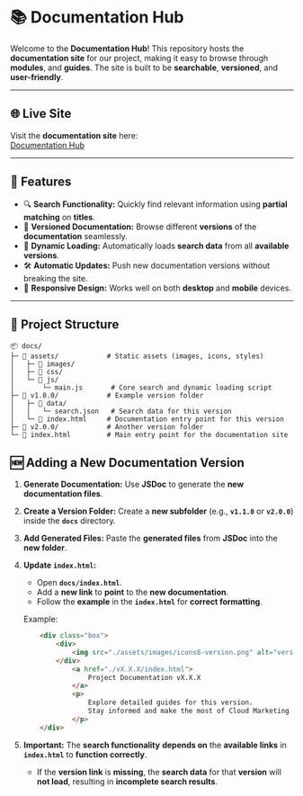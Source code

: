 # 📚 Documentation Hub

Welcome to the **Documentation Hub**! This repository hosts the **documentation site** for our project, making it easy to browse through  **modules**, and **guides**. The site is built to be **searchable**, **versioned**, and **user-friendly**.

---

## 🌐 **Live Site**

Visit the **documentation site** here:  
[Documentation Hub](https://mohamed-marsou.github.io/docs)

---

## 🚀 **Features**

- 🔍 **Search Functionality:** Quickly find relevant information using **partial matching** on **titles**.  
- 📁 **Versioned Documentation:** Browse different **versions** of the **documentation** seamlessly.  
- 🧭 **Dynamic Loading:** Automatically loads **search data** from all **available versions**.  
- 🛠️ **Automatic Updates:** Push new documentation versions without breaking the site.  
- 🎨 **Responsive Design:** Works well on both **desktop** and **mobile** devices.  

---

## 📂 **Project Structure**

```plaintext
📦 docs/
├─ 📁 assets/            # Static assets (images, icons, styles)
│   ├─ 📁 images/
│   ├─ 📁 css/
│   └─ 📁 js/
│       └─ main.js       # Core search and dynamic loading script
├─ 📁 v1.0.0/            # Example version folder
│   ├─ 📁 data/
│   │   └─ search.json   # Search data for this version
│   └─ 📄 index.html     # Documentation entry point for this version
├─ 📁 v2.0.0/            # Another version folder
└─ 📄 index.html         # Main entry point for the documentation site 
```

## 🆕 Adding a New Documentation Version

1. **Generate Documentation:** Use **JSDoc** to generate the **new documentation files**.
2. **Create a Version Folder:** Create a **new subfolder** (e.g., **`v1.1.0`** or **`v2.0.0`**) inside the **`docs`** directory.
3. **Add Generated Files:** Paste the **generated files** from **JSDoc** into the **new folder**.
4. **Update `index.html`:**  
   - Open **`docs/index.html`**.  
   - Add a **new link** to **point** to the **new documentation**.  
   - Follow the **example** in the **`index.html`** for **correct formatting**.

    Example:  
    ```html
        <div class="box">
            <div>
                <img src="./assets/images/icons8-version.png" alt="version">
            </div>
                <a href="./vX.X.X/index.html">
                    Project Documentation vX.X.X
                </a>
                <p>
                    Explore detailed guides for this version.
                    Stay informed and make the most of Cloud Marketing Hub's powerful features.
                </p>
        </div>
    ```

5. **Important:** The **search functionality** **depends on** the **available links** in **`index.html`** to **function correctly**.  
   - If the **version link** is **missing**, the **search data** for that **version** will **not load**, resulting in **incomplete search results**.


